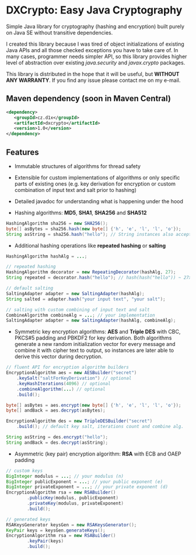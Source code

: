 DXCrypto: Easy Java Cryptography
================================
Simple Java library for cryptography (hashing and encryption) built purely on Java SE without transitive dependencies.

I created this library because I was tired of object initializations of existing Java APIs and all those checked
exceptions you have to take care of. In many cases, programmer needs simpler API, so this library provides higher
level of abstraction over existing *java.security* and *javax.crypto* packages.

This library is distributed in the hope that it will be useful, but **WITHOUT ANY WARRANTY**.
If you find any issue please contact me on my e-mail.

Maven dependency (soon in Maven Central)
----------------

```xml
<dependency>
   <groupId>cz.d1x</groupId>
   <artifactId>dxcrypto</artifactId>
   <version>1.0</version>
</dependency>
```

Features
--------

- Immutable structures of algorithms for thread safety

- Extensible for custom implementations of algorithms or only specific parts of existing ones (e.g. key derivation
for encryption or custom combination of input text and salt prior to hashing)

- Detailed javadoc for understanding what is happening under the hood

- Hashing algorithms: **MD5**, **SHA1**, **SHA256** and **SHA512**

```java
HashingAlgorithm sha256 = new SHA256();
byte[] asBytes = sha256.hash(new byte[] {'h', 'e', 'l', 'l', 'o'});
String asString = sha256.hash("hello"); // String instances also accepted
```
- Additional hashing operations like **repeated hashing** or **salting**

```java
HashingAlgorithm hashAlg = ...;

// repeated hashing
HashingAlgorithm decorator = new RepeatingDecorator(hashAlg, 27);
String repeated = decorator.hash("hello"); // hash(hash("hello")) ~ 27x

// default salting
SaltingAdapter adapter = new SaltingAdapter(hashAlg);
String salted = adapter.hash("your input text", "your salt");

// salting with custom combining of input text and salt
CombineAlgorithm combineAlg = ...; // your implementation
SaltingAdapter adapter = new SaltingAdapter(hashAlg, combineAlg);
```

- Symmetric key encryption algorithms: **AES** and **Triple DES** with CBC, PKCS#5 padding and PBKDF2 for key derivation.
Both algorithms generate a new random initialization vector for every message and combine it with cipher text to output,
so instances are later able to derive this vector during decryption.

```java
// fluent API for encryption algorithm builders
EncryptionAlgorithm aes = new AESBuilder("secret")
    .keySalt("saltForKeyDerivation") // optional
    .keyHashIterations(4096) // optional
    .combineAlgorithm(...) // optional
    .build();

byte[] asBytes = aes.encrypt(new byte[] {'h', 'e', 'l', 'l', 'o'});
byte[] andBack = aes.decrypt(asBytes);
```

```java
EncryptionAlgorithm des = new TripleDESBuilder("secret")
    .build(); // default key salt, iterations count and combine alg.

String asString = des.encrypt("hello");
String andBack = des.decrypt(asString);
```

- Asymmetric (key pair) encryption algorithm: **RSA** with ECB and OAEP padding

```java
// custom keys
BigInteger modulus = ...; // your modulus (n)
BigInteger publicExponent = ...; // your public exponent (e)
BigInteger privateExponent = ...; // your private exponent (d)
EncryptionAlgorithm rsa = new RSABuilder()
        .publicKey(modulus, publicExponent)
        .privateKey(modulus, privateExponent)
        .build();
```

```java
// generated keys
RSAKeysGenerator keysGen = new RSAKeysGenerator();
KeyPair keys = keysGen.generateKeys();
EncryptionAlgorithm rsa = new RSABuilder()
        .keyPair(keys)
        .build();
```
